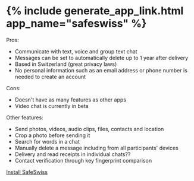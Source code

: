 <tr>
<td style="vertical-align:top"><h1>{% include generate_app_link.html app_name="safeswiss" %}</h1></td>
<td>
  Pros:
  <ul>
  <li>Communicate with text, voice and group text chat</li>
  <li>Messages can be set to automatically delete up to 1 year after delivery</li>
  <li>Based in Switzerland (great privacy laws)</li>
  <li>No personal information such as an email address or phone number is needed to create an account</li>
  </ul>
  Cons:
  <ul>
  <li>Doesn't have as many features as other apps</li>
  <li>Video chat is currently in beta</li>
  </ul>
  Other features:
  <ul>
  <li>Send photos, videos, audio clips, files, contacts and location</li>
  <li>Crop a photo before sending it</li>
  <li>Search for words in a chat</li>
  <li>Manually delete a message including from all participants' devices</li>
  <li>Delivery and read receipts in individual chats??</li>
  <li>Contact verification through key fingerprint comparison</li>
  </ul>
  <a href="/install_safeswiss.html" {{ site.class_button_internal }}>Install SafeSwiss</a><br>
  <br>
</td>
</tr>
